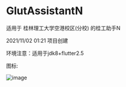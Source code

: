 # GlutAssistantN

适用于 桂林理工大学空港校区(分校) 的桂工助手N

2021/11/02 01:21 项目创建

环境注意：适用于jdk8+flutter2.5 

图标:

![image](https://github.com/ChinaGamer/Images/blob/master/gan/G1.png=72x72)
